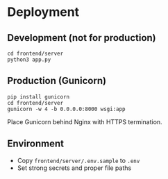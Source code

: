 # Deployment

## Development (not for production)
```
cd frontend/server
python3 app.py
```

## Production (Gunicorn)
```
pip install gunicorn
cd frontend/server
gunicorn -w 4 -b 0.0.0.0:8000 wsgi:app
```
Place Gunicorn behind Nginx with HTTPS termination.

## Environment
- Copy `frontend/server/.env.sample` to `.env`
- Set strong secrets and proper file paths

